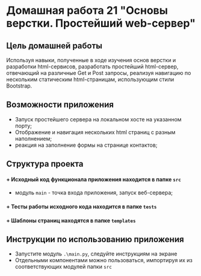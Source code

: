# Домашная работа 21 "Основы верстки. Простейший web-сервер"
## Цель домашней работы
Используя навыки, полученные в ходе изучения основ верстки и разработки html-сервисов, 
разработать простейший html-сервер, отвечающий на различные Get и Post запросы, реализуя
навигацию по нескольким статическим html-страницам, использующим стили Bootstrap.

## Возможности приложения
+ Запуск простейшего сервера на локальном хосте на указанном порту;
+ Отображение и навигация нескольких html страниц с разным наполнением;
+ реакция на заполнение формы на странице контактов;

## Структура проекта
#### + Исходный код функционала приложения находится в папке `src`
  + модуль `main` - точка входа приложения, запуск веб-сервера;
#### + Тесты работы исходного кода находится в папке `tests`
#### + Шаблоны страниц находятся в папке `templates`

## Инструкции по использованию приложения
- Запустите модуль `.\main.py`, следуйте инструкциям на экране
- Отдельными компонентами можно пользоваться, импортируя их из соответствующих модулей папки `src`